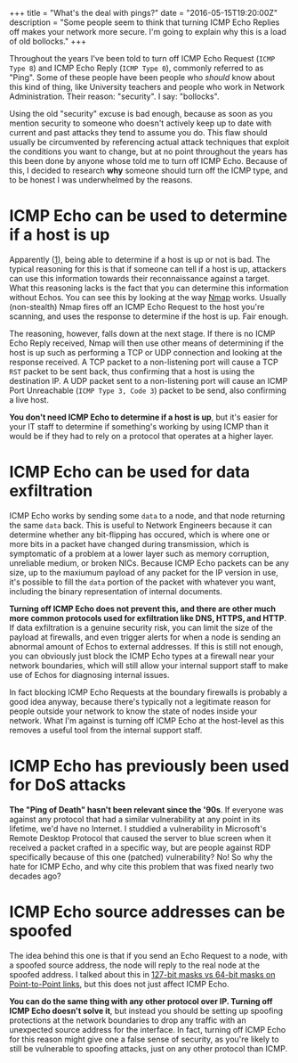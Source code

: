 +++
title = "What's the deal with pings?"
date = "2016-05-15T19:20:00Z"
description = "Some people seem to think that turning ICMP Echo Replies off makes your network more secure. I'm going to explain why this is a load of old bollocks."
+++

Throughout the years I've been told to turn off ICMP Echo Request (`ICMP Type 8`) and ICMP Echo Reply (`ICMP Type 0`), commonly referred to as "Ping". Some of these people have been people who *should* know about this kind of thing, like University teachers and people who work in Network Administration. Their reason: "security". I say: "bollocks".

Using the old "security" excuse is bad enough, because as soon as you mention security to someone who doesn't actively keep up to date with current and past attacks they tend to assume you do. This flaw should usually be circumvented by referencing actual attack techniques that exploit the conditions you want to change, but at no point throughout the years has this been done by anyone whose told me to turn off ICMP Echo. Because of this, I decided to research **why** someone should turn off the ICMP type, and to be honest I was underwhelmed by the reasons.

# ICMP Echo can be used to determine if a host is up

Apparently ([1](http://www.linuxhowtos.org/Security/disable_ping.htm)), being able to determine if a host is up or not is bad. The typical reasoning for this is that if someone can tell if a host is up, attackers can use this information towards their reconnaissance against a target. What this reasoning lacks is the fact that you can determine this information without Echos. You can see this by looking at the way [Nmap](https://nmap.org/) works. Usually (non-stealth) Nmap fires off an ICMP Echo Request to the host you're scanning, and uses the response to determine if the host is up. Fair enough. 

The reasoning, however, falls down at the next stage. If there is no ICMP Echo Reply received, Nmap will then use other means of determining if the host is up such as performing a TCP or UDP connection and looking at the response received. A TCP packet to a non-listening port will cause a TCP `RST` packet to be sent back, thus confirming that a host is using the destination IP. A UDP packet sent to a non-listening port will cause an ICMP Port Unreachable (`ICMP Type 3, Code 3`) packet to be send, also confirming a live host. 

**You don't need ICMP Echo to determine if a host is up**, but it's easier for your IT staff to determine if something's working by using ICMP than it would be if they had to rely on a protocol that operates at a higher layer.

# ICMP Echo can be used for data exfiltration

ICMP Echo works by sending some `data` to a node, and that node returning the same `data` back. This is useful to Network Engineers because it can determine whether any bit-flipping has occured, which is where one or more bits in a packet have changed during transmission, which is symptomatic of a problem at a lower layer such as memory corruption, unreliable medium, or broken NICs. Because ICMP Echo packets can be any size, up to the maxiumum payload of any packet for the IP version in use, it's possible to fill the `data` portion of the packet with whatever you want, including the binary representation of internal documents.

**Turning off ICMP Echo does not prevent this, and there are other much more common protocols used for exfiltration like DNS, HTTPS, and HTTP**. If data exfiltration is a genuine security risk, you can limit the size of the payload at firewalls, and even trigger alerts for when a node is sending an abnormal amount of Echos to external addresses. If this is still not enough, you can obviously just block the ICMP Echo types at a firewall near your network boundaries, which will still allow your internal support staff to make use of Echos for diagnosing internal issues.

In fact blocking ICMP Echo Requests at the boundary firewalls is probably a good idea anyway, because there's typically not a legitimate reason for people outside your network to know the state of nodes inside your network. What I'm against is turning off ICMP Echo at the host-level as this removes a useful tool from the internal support staff.

# ICMP Echo has previously been used for DoS attacks

**The "Ping of Death" hasn't been relevant since the '90s**. If everyone was against any protocol that had a similar vulnerability at any point in its lifetime, we'd have no Internet. I studdied a vulnerability in Microsoft's Remote Desktop Protocol that caused the server to blue screen when it received a packet crafted in a specific way, but are people against RDP specifically because of this one (patched) vulnerability? No! So why the hate for ICMP Echo, and why cite this problem that was fixed nearly two decades ago?

# ICMP Echo source addresses can be spoofed

The idea behind this one is that if you send an Echo Request to a node, with a spoofed source address, the node will reply to the real node at the spoofed address. I talked about this in [127-bit masks vs 64-bit masks on Point-to-Point links](/127-bit-masks-vs-64-bit-masks-ptp/), but this does not just affect ICMP Echo. 

**You can do the same thing with any other protocol over IP. Turning off ICMP Echo doesn't solve it**, but instead you should be setting up spoofing protections at the network boundaries to drop any traffic with an unexpected source address for the interface. In fact, turning off ICMP Echo for this reason might give one a false sense of security, as you're likely to still be vulnerable to spoofing attacks, just on any other protocol than ICMP.
